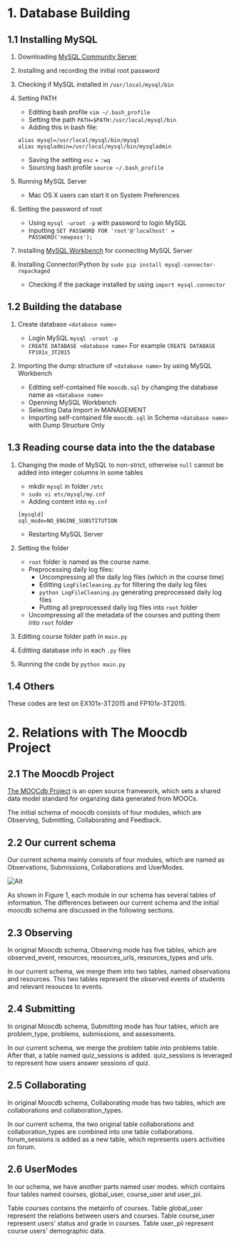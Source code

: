 # 1. Database Building

## 1.1 Installing MySQL

1. Downloading [MySQL Community Server](http://dev.mysql.com/downloads/mysql/)

2. Installing and recording the initial root password

3. Checking if MySQL installed in ```/usr/local/mysql/bin```

4. Setting PATH
    * Editting bash profile ```vim ~/.bash_profile```
    * Setting the path ```PATH=$PATH:/usr/local/mysql/bin```
    * Adding this in bash file:
    
    ```
    alias mysql=/usr/local/mysql/bin/mysql
    alias mysqladmin=/usr/local/mysql/bin/mysqladmin
    ```
    * Saving the setting ```esc``` + ```:wq```
    * Sourcing bash profile ```source ~/.bash_profile```

5. Running MySQL Server
    * Mac OS X users can start it on System Preferences
    
6. Setting the password of root
    * Using ```mysql -uroot -p``` with password to login MySQL
    * Inputting ```SET PASSWORD FOR 'root'@'localhost' = PASSWORD('newpass');```
    
7. Installing [MySQL Workbench](http://dev.mysql.com/downloads/workbench/) for connecting MySQL Server

8. Installing Connector/Python by ```sudo pip install mysql-connector-repackaged```
    * Checking if the package installed by using ```import mysql.connector``` 

## 1.2 Building the database

1. Create database ```<database name>```
    * Login MySQL ```mysql -uroot -p```
    * ```CREATE DATABASE <database name>``` For example ```CREATE DATABASE FP101x_3T2015```
    
2. Importing the dump structure of ```<database name>``` by using MySQL Workbench
    * Editting self-contained file ```moocdb.sql``` by changing the database name as ```<database name>```
    * Openning MySQL Workbench
    * Selecting Data Import in MANAGEMENT
    * Importing self-contained file ```moocdb.sql``` in Schema ```<database name>``` with Dump Structure Only

## 1.3 Reading course data into the the database

1. Changing the mode of MySQL to non-strict, otherwise ```null``` cannot be added into integer columns in some tables
    * mkdir ```mysql``` in folder ```/etc```
    * ```sudo vi etc/mysql/my.cnf```
    * Adding content into ```my.cnf```
    
    ```
    [mysqld]
    sql_mode=NO_ENGINE_SUBSTITUTION
    ```
    * Restarting MySQL Server
    
<!--2. Setting the folder
    * Root folder is named as the course name.
    * mkdir ```zip_files``` and ```unzip_files``` under the root folder
    * mkdir ```metadata``` under the folder ```unzip_files```, and put all the  files of metadata of the course into the folder ```metadata```
    * Put all the daily log files with ```.gz``` into ```zip_files```-->
    
2. Setting the folder
    * ```root``` folder is named as the course name.
    * Preprocessing daily log files:
        * Uncompressing all the daily log files (which in the course time)
        * Editting ```LogFileCleaning.py``` for filtering the daily log files
        * ```python LogFileCleaning.py``` generating preprocessed daily log files
        * Putting all preprocessed daily log files into ```root``` folder
    * Uncompressing all the metadata of the courses and putting them into ```root``` folder

3. Editting course folder path in ```main.py```
4. Editting database info in each ```.py``` files
5. Running the code by ```python main.py```

## 1.4 Others

These codes are test on EX101x-3T2015 and FP101x-3T2015.

# 2. Relations with The Moocdb Project

## 2.1 The Moocdb Project

[The MOOCdb Project](moocdb.csail.mit.edu) is an open source framework, which sets a shared data model standard for organzing data generated from MOOCs.

The initial schema of moocdb consists of four modules, which are Observing, Submitting, Collaborating and Feedback.

## 2.2 Our current schema

Our current schema mainly consists of four modules, which are named as Observations, Submissions, Collaborations and UserModes. 

![Alt](./MOOCdb_Data_Model.png "Title")

As shown in Figure 1, each module in our schema has several tables of information. The differences between our current schema and the initial moocdb schema are discussed in the following sections.

## 2.3 Observing

In original Moocdb schema, Observing mode has five tables, which are observed_event, resources, resources_urls, resources_types and urls. 

In our current schema, we merge them into two tables, named observations and resources. This two tables represent the observed events of students and relevant resouces to events.

## 2.4 Submitting

In original Moocdb schema, Submitting mode has four tables, which are problem_type, problems, submissions, and assessments. 

In our current schema, we merge the problem table into problems table. After that, a table named quiz_sessions is added. quiz_sessions is leveraged to represent how users answer sessions of quiz.

## 2.5 Collaborating

In original Moocdb schema, Collaborating mode has two tables, which are collaborations and collaboration_types. 

In our current schema, the two original table collaborations and collaboration_types are combined into one table collaborations. forum_sessions is added as a new table, which represents users activities on forum.

## 2.6 UserModes

In our schema, we have another parts named user modes. which contains four tables named courses, global_user, course_user and user_pii.

Table courses contains the metainfo of courses. Table global_user represent the relations between users and courses. Table course_user represent users' status and grade in courses. Table user_pii represent course users' demographic data. 



